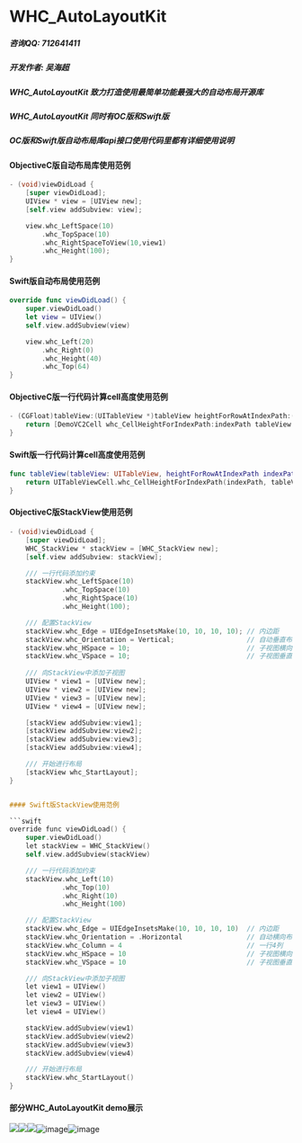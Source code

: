 # WHC_AutoLayoutKit

##### 咨询QQ: 712641411
##### 开发作者: 吴海超
##### WHC_AutoLayoutKit 致力打造使用最简单功能最强大的自动布局开源库
##### WHC_AutoLayoutKit 同时有OC版和Swift版
##### OC版和Swift版自动布局库api接口使用代码里都有详细使用说明

#### ObjectiveC版自动布局库使用范例
```objective-c
- (void)viewDidLoad {
    [super viewDidLoad];
    UIView * view = [UIView new];
    [self.view addSubview: view];

    view.whc_LeftSpace(10)
        .whc_TopSpace(10)
        .whc_RightSpaceToView(10,view1)
        .whc_Height(100);
}
```

#### Swift版自动布局使用范例
```swift
override func viewDidLoad() {
    super.viewDidLoad()
    let view = UIView()
    self.view.addSubview(view)

    view.whc_Left(20)
        .whc_Right(0)
        .whc_Height(40)
        .whc_Top(64)
}
```
#### ObjectiveC版一行代码计算cell高度使用范例
```objective-c
- (CGFloat)tableView:(UITableView *)tableView heightForRowAtIndexPath:(NSIndexPath *)indexPath {
    return [DemoVC2Cell whc_CellHeightForIndexPath:indexPath tableView:tableView];
}
```

#### Swift版一行代码计算cell高度使用范例
```swift
func tableView(tableView: UITableView, heightForRowAtIndexPath indexPath: NSIndexPath) -> CGFloat {
    return UITableViewCell.whc_CellHeightForIndexPath(indexPath, tableView: tableView)
}
```

#### ObjectiveC版StackView使用范例
```objective-c
- (void)viewDidLoad {
    [super viewDidLoad];
    WHC_StackView * stackView = [WHC_StackView new];
    [self.view addSubview: stackView];

    /// 一行代码添加约束
    stackView.whc_LeftSpace(10)
             .whc_TopSpace(10)
             .whc_RightSpace(10)
             .whc_Height(100);

    /// 配置StackView
    stackView.whc_Edge = UIEdgeInsetsMake(10, 10, 10, 10); // 内边距
    stackView.whc_Orientation = Vertical;                  // 自动垂直布局
    stackView.whc_HSpace = 10;                             // 子视图横向间隙
    stackView.whc_VSpace = 10;                             // 子视图垂直间隙
    
    /// 向StackView中添加子视图
    UIView * view1 = [UIView new];
    UIView * view2 = [UIView new];
    UIView * view3 = [UIView new];
    UIView * view4 = [UIView new];

    [stackView addSubview:view1];
    [stackView addSubview:view2];
    [stackView addSubview:view3];
    [stackView addSubview:view4];

    /// 开始进行布局
    [stackView whc_StartLayout];
}


#### Swift版StackView使用范例

```swift
override func viewDidLoad() {
    super.viewDidLoad()
    let stackView = WHC_StackView()
    self.view.addSubview(stackView)

    /// 一行代码添加约束
    stackView.whc_Left(10)
             .whc_Top(10)
             .whc_Right(10)
             .whc_Height(100)

    /// 配置StackView
    stackView.whc_Edge = UIEdgeInsetsMake(10, 10, 10, 10)  // 内边距
    stackView.whc_Orientation = .Horizontal                // 自动横向布局
    stackView.whc_Column = 4                               // 一行4列
    stackView.whc_HSpace = 10                              // 子视图横向间隙
    stackView.whc_VSpace = 10                              // 子视图垂直间隙

    /// 向StackView中添加子视图
    let view1 = UIView()
    let view2 = UIView()
    let view3 = UIView()
    let view4 = UIView()

    stackView.addSubview(view1)
    stackView.addSubview(view2)
    stackView.addSubview(view3)
    stackView.addSubview(view4)

    /// 开始进行布局
    stackView.whc_StartLayout()
}
```

#### 部分WHC_AutoLayoutKit demo展示
![](https://github.com/netyouli/WHC_AutoLayoutKit/blob/master/Gif/f.gif)![](https://github.com/netyouli/WHC_AutoLayoutKit/blob/master/Gif/a.gif)![](https://github.com/netyouli/WHC_AutoLayoutKit/blob/master/Gif/swfitb.gif)![image](https://github.com/netyouli/WHC_AutoLayoutKit/blob/master/Gif/c.png)![image](https://github.com/netyouli/WHC_AutoLayoutKit/blob/master/Gif/d.png)

